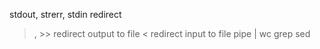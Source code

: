 stdout, strerr, stdin
redirect 
  >, >> redirect output to file
  < redirect input to file
pipe |
wc
grep 
sed 